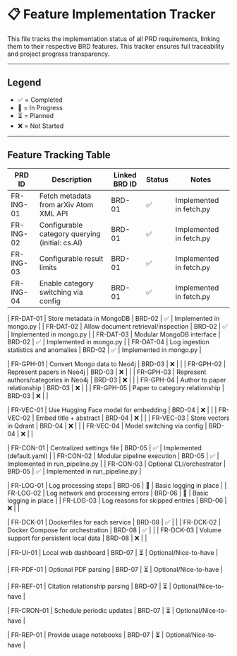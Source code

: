 # 📋 Feature Implementation Tracker

This file tracks the implementation status of all PRD requirements, linking them to their respective BRD features. This tracker ensures full traceability and project progress transparency.

---

## Legend
- ✅ = Completed
- 🔧 = In Progress
- ⏳ = Planned
- ❌ = Not Started

---

## Feature Tracking Table

| PRD ID      | Description                                              | Linked BRD ID | Status | Notes                      |
|-------------|----------------------------------------------------------|---------------|--------|----------------------------|
| FR-ING-01   | Fetch metadata from arXiv Atom XML API                   | BRD-01        | ✅     | Implemented in fetch.py    |
| FR-ING-02   | Configurable category querying (initial: cs.AI)          | BRD-01        | ✅     | Implemented in fetch.py    |
| FR-ING-03   | Configurable result limits                               | BRD-01        | ✅     | Implemented in fetch.py    |
| FR-ING-04   | Enable category switching via config                     | BRD-01        | ✅     | Implemented in fetch.py    |

| FR-DAT-01   | Store metadata in MongoDB                                | BRD-02        | ✅     | Implemented in mongo.py    |
| FR-DAT-02   | Allow document retrieval/inspection                      | BRD-02        | ✅     | Implemented in mongo.py    |
| FR-DAT-03   | Modular MongoDB interface                                | BRD-02        | ✅     | Implemented in mongo.py    |
| FR-DAT-04   | Log ingestion statistics and anomalies                   | BRD-02        | ✅     | Implemented in mongo.py    |

| FR-GPH-01   | Convert Mongo data to Neo4j                              | BRD-03        | ❌     |                            |
| FR-GPH-02   | Represent papers in Neo4j                                | BRD-03        | ❌     |                            |
| FR-GPH-03   | Represent authors/categories in Neo4j                    | BRD-03        | ❌     |                            |
| FR-GPH-04   | Author to paper relationship                             | BRD-03        | ❌     |                            |
| FR-GPH-05   | Paper to category relationship                           | BRD-03        | ❌     |                            |

| FR-VEC-01   | Use Hugging Face model for embedding                     | BRD-04        | ❌     |                            |
| FR-VEC-02   | Embed title + abstract                                   | BRD-04        | ❌     |                            |
| FR-VEC-03   | Store vectors in Qdrant                                  | BRD-04        | ❌     |                            |
| FR-VEC-04   | Model switching via config                               | BRD-04        | ❌     |                            |

| FR-CON-01   | Centralized settings file                                | BRD-05        | ✅     | Implemented (default.yaml) |
| FR-CON-02   | Modular pipeline execution                               | BRD-05        | ✅     | Implemented in run_pipeline.py |
| FR-CON-03   | Optional CLI/orchestrator                                | BRD-05        | ✅     | Implemented in run_pipeline.py |

| FR-LOG-01   | Log processing steps                                     | BRD-06        | 🔧     | Basic logging in place     |
| FR-LOG-02   | Log network and processing errors                        | BRD-06        | 🔧     | Basic logging in place     |
| FR-LOG-03   | Log reasons for skipped entries                          | BRD-06        | ❌     |                            |

| FR-DCK-01   | Dockerfiles for each service                             | BRD-08        | ✅     |                            |
| FR-DCK-02   | Docker Compose for orchestration                         | BRD-08        | ✅     |                            |
| FR-DCK-03   | Volume support for persistent local data                 | BRD-08        | ❌     |                            |

| FR-UI-01    | Local web dashboard                                      | BRD-07        | ⏳     | Optional/Nice-to-have      |

| FR-PDF-01   | Optional PDF parsing                                     | BRD-07        | ⏳     | Optional/Nice-to-have      |

| FR-REF-01   | Citation relationship parsing                            | BRD-07        | ⏳     | Optional/Nice-to-have      |

| FR-CRON-01  | Schedule periodic updates                                | BRD-07        | ⏳     | Optional/Nice-to-have      |

| FR-REP-01   | Provide usage notebooks                                  | BRD-07        | ⏳     | Optional/Nice-to-have      |